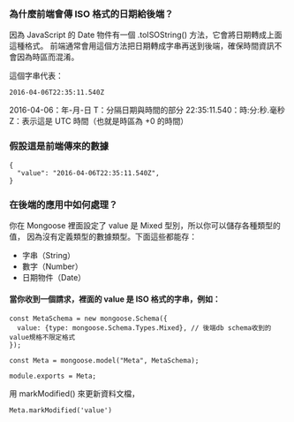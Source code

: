 
### 為什麼前端會傳 ISO 格式的日期給後端？

因為 JavaScript 的 Date 物件有一個 .toISOString() 方法，它會將日期轉成上面這種格式。
前端通常會用這個方法把日期轉成字串再送到後端，確保時間資訊不會因為時區而混淆。

這個字串代表：

```
2016-04-06T22:35:11.540Z
```

2016-04-06：年-月-日
T：分隔日期與時間的部分
22:35:11.540：時:分:秒.毫秒
Z：表示這是 UTC 時間（也就是時區為 +0 的時間）


### 假設這是前端傳來的數據
```
{
  "value": "2016-04-06T22:35:11.540Z",
}
```

### 在後端的應用中如何處理？
你在 Mongoose 裡面設定了 value 是 Mixed 型別，所以你可以儲存各種類型的值，
因為沒有定義類型的數據類型。下面這些都能存：

- 字串（String）
- 數字（Number）
- 日期物件（Date）

#### 當你收到一個請求，裡面的 value 是 ISO 格式的字串，例如：

```
const MetaSchema = new mongoose.Schema({
  value: {type: mongoose.Schema.Types.Mixed}, // 後端db schema收到的 value規格不限定格式
});

const Meta = mongoose.model("Meta", MetaSchema);

module.exports = Meta;
```

用 markModified() 來更新資料文檔，
```
Meta.markModified('value')
```

